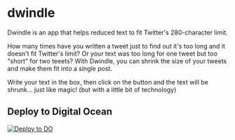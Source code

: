 # dwindle

Dwindle is an app that helps reduced text to fit Twitter's 280-character limit.

How many times have you written a tweet just to find out it's too long and it doesn't fit Twitter's limit?
Or your text was too long for one tweet but too "short" for two teeets? With Dwindle, you can shrink the
size of your tweets and make them fit into a single post.

Write your text in the box, then click on the button and the text will be shrunk... just like magic!
(but with a little bit of technology)

## Deploy to Digital Ocean

[![Deploy to DO](https://mp-assets1.sfo2.digitaloceanspaces.com/deploy-to-do/do-btn-blue.svg)](https://cloud.digitalocean.com/apps/new?repo=https://github.com/alvaromontoro/dwindled/tree/main)

